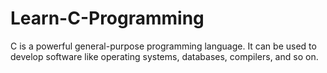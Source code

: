 # Learn-C-Programming
C is a powerful general-purpose programming language. It can be used to develop software like operating systems, databases, compilers, and so on.
